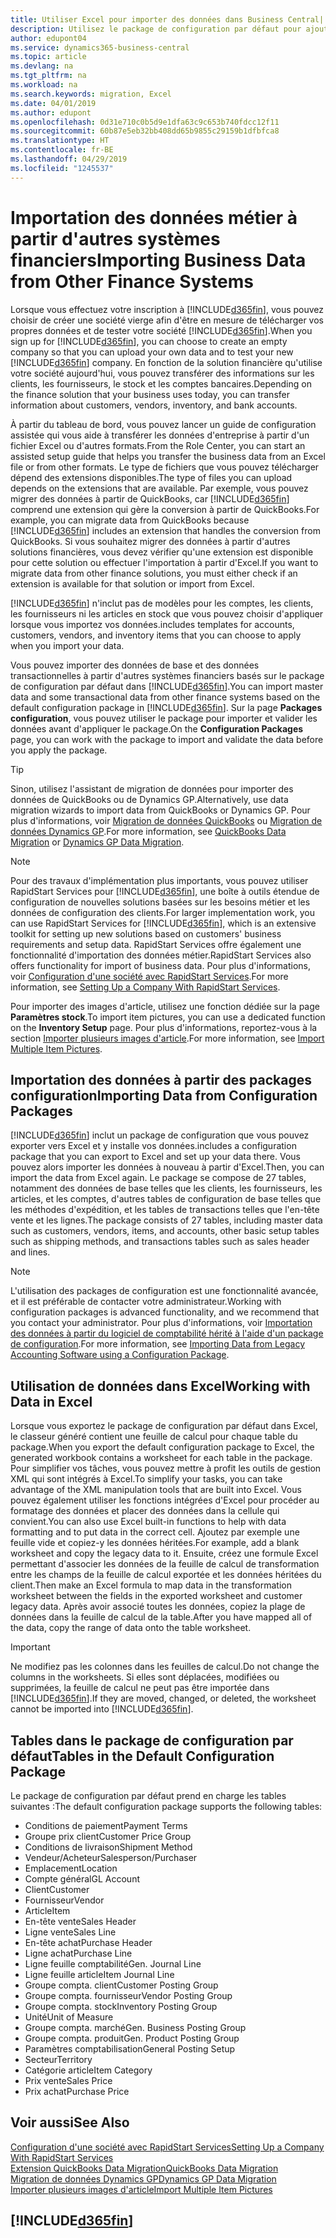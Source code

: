 ```yaml
---
title: Utiliser Excel pour importer des données dans Business Central| Microsoft Docs
description: Utilisez le package de configuration par défaut pour ajouter des données client dans Excel et les importer ensuite dans Business Central.
author: edupont04
ms.service: dynamics365-business-central
ms.topic: article
ms.devlang: na
ms.tgt_pltfrm: na
ms.workload: na
ms.search.keywords: migration, Excel
ms.date: 04/01/2019
ms.author: edupont
ms.openlocfilehash: 0d31e710c0b5d9e1dfa63c9c653b740fdcc12f11
ms.sourcegitcommit: 60b87e5eb32bb408dd65b9855c29159b1dfbfca8
ms.translationtype: HT
ms.contentlocale: fr-BE
ms.lasthandoff: 04/29/2019
ms.locfileid: "1245537"
---
```

# <a name="importing-business-data-from-other-finance-systems"></a><span data-ttu-id="f2b75-103">Importation des données métier à partir d'autres systèmes financiers</span><span class="sxs-lookup"><span data-stu-id="f2b75-103">Importing Business Data from Other Finance Systems</span></span>
<span data-ttu-id="f2b75-104">Lorsque vous effectuez votre inscription à [!INCLUDE[d365fin](includes/d365fin_md.md)], vous pouvez choisir de créer une société vierge afin d'être en mesure de télécharger vos propres données et de tester votre société [!INCLUDE[d365fin](includes/d365fin_md.md)].</span><span class="sxs-lookup"><span data-stu-id="f2b75-104">When you sign up for [!INCLUDE[d365fin](includes/d365fin_md.md)], you can choose to create an empty company so that you can upload your own data and to test your new [!INCLUDE[d365fin](includes/d365fin_md.md)] company.</span></span> <span data-ttu-id="f2b75-105">En fonction de la solution financière qu'utilise votre société aujourd'hui, vous pouvez transférer des informations sur les clients, les fournisseurs, le stock et les comptes bancaires.</span><span class="sxs-lookup"><span data-stu-id="f2b75-105">Depending on the finance solution that your business uses today, you can transfer information about customers, vendors, inventory, and bank accounts.</span></span>  

<span data-ttu-id="f2b75-106">À partir du tableau de bord, vous pouvez lancer un guide de configuration assistée qui vous aide à transférer les données d'entreprise à partir d'un fichier Excel ou d'autres formats.</span><span class="sxs-lookup"><span data-stu-id="f2b75-106">From the Role Center, you can start an assisted setup guide that helps you transfer the business data from an Excel file or from other formats.</span></span> <span data-ttu-id="f2b75-107">Le type de fichiers que vous pouvez télécharger dépend des extensions disponibles.</span><span class="sxs-lookup"><span data-stu-id="f2b75-107">The type of files you can upload depends on the extensions that are available.</span></span> <span data-ttu-id="f2b75-108">Par exemple, vous pouvez migrer des données à partir de QuickBooks, car [!INCLUDE[d365fin](includes/d365fin_md.md)] comprend une extension qui gère la conversion à partir de QuickBooks.</span><span class="sxs-lookup"><span data-stu-id="f2b75-108">For example, you can migrate data from QuickBooks because [!INCLUDE[d365fin](includes/d365fin_md.md)] includes an extension that handles the conversion from QuickBooks.</span></span> <span data-ttu-id="f2b75-109">Si vous souhaitez migrer des données à partir d'autres solutions financières, vous devez vérifier qu'une extension est disponible pour cette solution ou effectuer l'importation à partir d'Excel.</span><span class="sxs-lookup"><span data-stu-id="f2b75-109">If you want to migrate data from other finance solutions, you must either check if an extension is available for that solution or import from Excel.</span></span>  

[!INCLUDE[d365fin](includes/d365fin_md.md)] <span data-ttu-id="f2b75-110">n'inclut pas de modèles pour les comptes, les clients, les fournisseurs ni les articles en stock que vous pouvez choisir d'appliquer lorsque vous importez vos données.</span><span class="sxs-lookup"><span data-stu-id="f2b75-110">includes templates for accounts, customers, vendors, and inventory items that you can choose to apply when you import your data.</span></span>

<span data-ttu-id="f2b75-111">Vous pouvez importer des données de base et des données transactionnelles à partir d'autres systèmes financiers basés sur le package de configuration par défaut dans [!INCLUDE[d365fin](includes/d365fin_md.md)].</span><span class="sxs-lookup"><span data-stu-id="f2b75-111">You can import master data and some transactional data from other finance systems based on the default configuration package in [!INCLUDE[d365fin](includes/d365fin_md.md)].</span></span> <span data-ttu-id="f2b75-112">Sur la page **Packages configuration**, vous pouvez utiliser le package pour importer et valider les données avant d'appliquer le package.</span><span class="sxs-lookup"><span data-stu-id="f2b75-112">On the **Configuration Packages** page, you can work with the package to import and validate the data before you apply the package.</span></span>  

> [!TIP]  
> <span data-ttu-id="f2b75-113">Sinon, utilisez l'assistant de migration de données pour importer des données de QuickBooks ou de Dynamics GP.</span><span class="sxs-lookup"><span data-stu-id="f2b75-113">Alternatively, use data migration wizards to import data from QuickBooks or Dynamics GP.</span></span> <span data-ttu-id="f2b75-114">Pour plus d'informations, voir [Migration de données QuickBooks](ui-extensions-quickbooks-data-migration.md) ou [Migration de données Dynamics GP](ui-extensions-dynamicsgp-data-migration.md).</span><span class="sxs-lookup"><span data-stu-id="f2b75-114">For more information, see [QuickBooks Data Migration](ui-extensions-quickbooks-data-migration.md) or [Dynamics GP Data Migration](ui-extensions-dynamicsgp-data-migration.md).</span></span>

> [!NOTE]  
> <span data-ttu-id="f2b75-115">Pour des travaux d'implémentation plus importants, vous pouvez utiliser RapidStart Services pour [!INCLUDE[d365fin](includes/d365fin_md.md)], une boîte à outils étendue de configuration de nouvelles solutions basées sur les besoins métier et les données de configuration des clients.</span><span class="sxs-lookup"><span data-stu-id="f2b75-115">For larger implementation work, you can use RapidStart Services for [!INCLUDE[d365fin](includes/d365fin_md.md)], which is an extensive toolkit for setting up new solutions based on customers' business requirements and setup data.</span></span> <span data-ttu-id="f2b75-116">RapidStart Services offre également une fonctionnalité d'importation des données métier.</span><span class="sxs-lookup"><span data-stu-id="f2b75-116">RapidStart Services also offers functionality for import of business data.</span></span> <span data-ttu-id="f2b75-117">Pour plus d'informations, voir [Configuration d'une société avec RapidStart Services](admin-set-up-a-company-with-rapidstart.md).</span><span class="sxs-lookup"><span data-stu-id="f2b75-117">For more information, see [Setting Up a Company With RapidStart Services](admin-set-up-a-company-with-rapidstart.md).</span></span>

<span data-ttu-id="f2b75-118">Pour importer des images d'article, utilisez une fonction dédiée sur la page **Paramètres stock**.</span><span class="sxs-lookup"><span data-stu-id="f2b75-118">To import item pictures, you can use a dedicated function on the **Inventory Setup** page.</span></span> <span data-ttu-id="f2b75-119">Pour plus d'informations, reportez-vous à la section [Importer plusieurs images d'article](inventory-how-import-item-pictures.md).</span><span class="sxs-lookup"><span data-stu-id="f2b75-119">For more information, see [Import Multiple Item Pictures](inventory-how-import-item-pictures.md).</span></span>

## <a name="importing-data-from-configuration-packages"></a><span data-ttu-id="f2b75-120">Importation des données à partir des packages configuration</span><span class="sxs-lookup"><span data-stu-id="f2b75-120">Importing Data from Configuration Packages</span></span>
[!INCLUDE[d365fin](includes/d365fin_md.md)] <span data-ttu-id="f2b75-121">inclut un package de configuration que vous pouvez exporter vers Excel et y installe vos données.</span><span class="sxs-lookup"><span data-stu-id="f2b75-121">includes a configuration package that you can export to Excel and set up your data there.</span></span> <span data-ttu-id="f2b75-122">Vous pouvez alors importer les données à nouveau à partir d'Excel.</span><span class="sxs-lookup"><span data-stu-id="f2b75-122">Then, you can import the data from Excel again.</span></span> <span data-ttu-id="f2b75-123">Le package se compose de 27 tables, notamment des données de base telles que les clients, les fournisseurs, les articles, et les comptes, d'autres tables de configuration de base telles que les méthodes d'expédition, et les tables de transactions telles que l'en-tête vente et les lignes.</span><span class="sxs-lookup"><span data-stu-id="f2b75-123">The package consists of 27 tables, including master data such as customers, vendors, items, and accounts, other basic setup tables such as shipping methods, and transactions tables such as sales header and lines.</span></span>  

> [!NOTE]  
>   <span data-ttu-id="f2b75-124">L'utilisation des packages de configuration est une fonctionnalité avancée, et il est préférable de contacter votre administrateur.</span><span class="sxs-lookup"><span data-stu-id="f2b75-124">Working with configuration packages is advanced functionality, and we recommend that you contact your administrator.</span></span> <span data-ttu-id="f2b75-125">Pour plus d'informations, voir [Importation des données à partir du logiciel de comptabilité hérité à l'aide d'un package de configuration](across-import-data-configuration-packages.md).</span><span class="sxs-lookup"><span data-stu-id="f2b75-125">For more information, see [Importing Data from Legacy Accounting Software using a Configuration Package](across-import-data-configuration-packages.md).</span></span>

## <a name="working-with-data-in-excel"></a><span data-ttu-id="f2b75-126">Utilisation de données dans Excel</span><span class="sxs-lookup"><span data-stu-id="f2b75-126">Working with Data in Excel</span></span>
<span data-ttu-id="f2b75-127">Lorsque vous exportez le package de configuration par défaut dans Excel, le classeur généré contient une feuille de calcul pour chaque table du package.</span><span class="sxs-lookup"><span data-stu-id="f2b75-127">When you export the default configuration package to Excel, the generated workbook contains a worksheet for each table in the package.</span></span> <span data-ttu-id="f2b75-128">Pour simplifier vos tâches, vous pouvez mettre à profit les outils de gestion XML qui sont intégrés à Excel.</span><span class="sxs-lookup"><span data-stu-id="f2b75-128">To simplify your tasks, you can take advantage of the XML manipulation tools that are built into Excel.</span></span> <span data-ttu-id="f2b75-129">Vous pouvez également utiliser les fonctions intégrées d'Excel pour procéder au formatage des données et placer des données dans la cellule qui convient.</span><span class="sxs-lookup"><span data-stu-id="f2b75-129">You can also use Excel built-in functions to help with data formatting and to put data in the correct cell.</span></span> <span data-ttu-id="f2b75-130">Ajoutez par exemple une feuille vide et copiez-y les données héritées.</span><span class="sxs-lookup"><span data-stu-id="f2b75-130">For example, add a blank worksheet and copy the legacy data to it.</span></span> <span data-ttu-id="f2b75-131">Ensuite, créez une formule Excel permettant d'associer les données de la feuille de calcul de transformation entre les champs de la feuille de calcul exportée et les données héritées du client.</span><span class="sxs-lookup"><span data-stu-id="f2b75-131">Then make an Excel formula to map data in the transformation worksheet between the fields in the exported worksheet and customer legacy data.</span></span> <span data-ttu-id="f2b75-132">Après avoir associé toutes les données, copiez la plage de données dans la feuille de calcul de la table.</span><span class="sxs-lookup"><span data-stu-id="f2b75-132">After you have mapped all of the data, copy the range of data onto the table worksheet.</span></span>  

> [!IMPORTANT]  
>  <span data-ttu-id="f2b75-133">Ne modifiez pas les colonnes dans les feuilles de calcul.</span><span class="sxs-lookup"><span data-stu-id="f2b75-133">Do not change the columns in the worksheets.</span></span> <span data-ttu-id="f2b75-134">Si elles sont déplacées, modifiées ou supprimées, la feuille de calcul ne peut pas être importée dans [!INCLUDE[d365fin](includes/d365fin_md.md)].</span><span class="sxs-lookup"><span data-stu-id="f2b75-134">If they are moved, changed, or deleted, the worksheet cannot be imported into [!INCLUDE[d365fin](includes/d365fin_md.md)].</span></span>

## <a name="tables-in-the-default-configuration-package"></a><span data-ttu-id="f2b75-135">Tables dans le package de configuration par défaut</span><span class="sxs-lookup"><span data-stu-id="f2b75-135">Tables in the Default Configuration Package</span></span>
<span data-ttu-id="f2b75-136">Le package de configuration par défaut prend en charge les tables suivantes :</span><span class="sxs-lookup"><span data-stu-id="f2b75-136">The default configuration package supports the following tables:</span></span>

-   <span data-ttu-id="f2b75-137">Conditions de paiement</span><span class="sxs-lookup"><span data-stu-id="f2b75-137">Payment Terms</span></span>
-   <span data-ttu-id="f2b75-138">Groupe prix client</span><span class="sxs-lookup"><span data-stu-id="f2b75-138">Customer Price Group</span></span>
-   <span data-ttu-id="f2b75-139">Conditions de livraison</span><span class="sxs-lookup"><span data-stu-id="f2b75-139">Shipment Method</span></span>
-   <span data-ttu-id="f2b75-140">Vendeur/Acheteur</span><span class="sxs-lookup"><span data-stu-id="f2b75-140">Salesperson/Purchaser</span></span>
-   <span data-ttu-id="f2b75-141">Emplacement</span><span class="sxs-lookup"><span data-stu-id="f2b75-141">Location</span></span>
-   <span data-ttu-id="f2b75-142">Compte général</span><span class="sxs-lookup"><span data-stu-id="f2b75-142">GL Account</span></span>
-   <span data-ttu-id="f2b75-143">Client</span><span class="sxs-lookup"><span data-stu-id="f2b75-143">Customer</span></span>
-   <span data-ttu-id="f2b75-144">Fournisseur</span><span class="sxs-lookup"><span data-stu-id="f2b75-144">Vendor</span></span>
-   <span data-ttu-id="f2b75-145">Article</span><span class="sxs-lookup"><span data-stu-id="f2b75-145">Item</span></span>
-   <span data-ttu-id="f2b75-146">En-tête vente</span><span class="sxs-lookup"><span data-stu-id="f2b75-146">Sales Header</span></span>
-   <span data-ttu-id="f2b75-147">Ligne vente</span><span class="sxs-lookup"><span data-stu-id="f2b75-147">Sales Line</span></span>
-   <span data-ttu-id="f2b75-148">En-tête achat</span><span class="sxs-lookup"><span data-stu-id="f2b75-148">Purchase Header</span></span>
-   <span data-ttu-id="f2b75-149">Ligne achat</span><span class="sxs-lookup"><span data-stu-id="f2b75-149">Purchase Line</span></span>
-   <span data-ttu-id="f2b75-150">Ligne feuille comptabilité</span><span class="sxs-lookup"><span data-stu-id="f2b75-150">Gen. Journal Line</span></span>
-   <span data-ttu-id="f2b75-151">Ligne feuille article</span><span class="sxs-lookup"><span data-stu-id="f2b75-151">Item Journal Line</span></span>
-   <span data-ttu-id="f2b75-152">Groupe compta. client</span><span class="sxs-lookup"><span data-stu-id="f2b75-152">Customer Posting Group</span></span>
-   <span data-ttu-id="f2b75-153">Groupe compta. fournisseur</span><span class="sxs-lookup"><span data-stu-id="f2b75-153">Vendor Posting Group</span></span>
-   <span data-ttu-id="f2b75-154">Groupe compta. stock</span><span class="sxs-lookup"><span data-stu-id="f2b75-154">Inventory Posting Group</span></span>
-   <span data-ttu-id="f2b75-155">Unité</span><span class="sxs-lookup"><span data-stu-id="f2b75-155">Unit of Measure</span></span>
-   <span data-ttu-id="f2b75-156">Groupe compta. marché</span><span class="sxs-lookup"><span data-stu-id="f2b75-156">Gen. Business Posting Group</span></span>
-   <span data-ttu-id="f2b75-157">Groupe compta. produit</span><span class="sxs-lookup"><span data-stu-id="f2b75-157">Gen. Product Posting Group</span></span>
-   <span data-ttu-id="f2b75-158">Paramètres comptabilisation</span><span class="sxs-lookup"><span data-stu-id="f2b75-158">General Posting Setup</span></span>
-   <span data-ttu-id="f2b75-159">Secteur</span><span class="sxs-lookup"><span data-stu-id="f2b75-159">Territory</span></span>
-   <span data-ttu-id="f2b75-160">Catégorie article</span><span class="sxs-lookup"><span data-stu-id="f2b75-160">Item Category</span></span>
-   <span data-ttu-id="f2b75-161">Prix vente</span><span class="sxs-lookup"><span data-stu-id="f2b75-161">Sales Price</span></span>
-   <span data-ttu-id="f2b75-162">Prix achat</span><span class="sxs-lookup"><span data-stu-id="f2b75-162">Purchase Price</span></span>

## <a name="see-also"></a><span data-ttu-id="f2b75-163">Voir aussi</span><span class="sxs-lookup"><span data-stu-id="f2b75-163">See Also</span></span>
[<span data-ttu-id="f2b75-164">Configuration d'une société avec RapidStart Services</span><span class="sxs-lookup"><span data-stu-id="f2b75-164">Setting Up a Company With RapidStart Services</span></span>](admin-set-up-a-company-with-rapidstart.md)  
[<span data-ttu-id="f2b75-165">Extension QuickBooks Data Migration</span><span class="sxs-lookup"><span data-stu-id="f2b75-165">QuickBooks Data Migration</span></span>](ui-extensions-quickbooks-data-migration.md)  
[<span data-ttu-id="f2b75-166">Migration de données Dynamics GP</span><span class="sxs-lookup"><span data-stu-id="f2b75-166">Dynamics GP Data Migration</span></span>](ui-extensions-dynamicsgp-data-migration.md)  
[<span data-ttu-id="f2b75-167">Importer plusieurs images d'article</span><span class="sxs-lookup"><span data-stu-id="f2b75-167">Import Multiple Item Pictures</span></span>](inventory-how-import-item-pictures.md)

## [!INCLUDE[d365fin](includes/free_trial_md.md)]  
